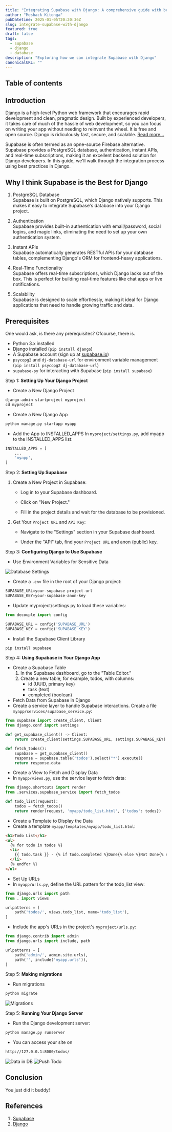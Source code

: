 ```yaml
---
title: "Integrating Supabase with Django: A comprehensive guide with best practices"
author: "Meshack Kitonga"
pubDatetime: 2025-01-05T20:20:36Z
slug: integrate-supabase-with-django
featured: true
draft: false
tags:
  - supabase
  - django
  - database
description: "Exploring how we can integrate Supabase with Django"
canonicalURL: ""
---
```


## Table of contents

## Introduction

Django is a high-level Python web framework that encourages rapid development and clean, pragmatic design. Built by experienced developers, it takes care of much of the hassle of web development, so you can focus on writing your app without needing to reinvent the wheel. It is free and open source. Django is ridiculously fast, secure, and scalable. [Read more...](https://www.djangoproject.com/)

Supabase is often termed as an opne-source Firebase alternative. Supabase provides a PostgreSQL database, authentication, instant APIs, and real-time subscriptions, making it an excellent backend solution for Django developers. In this guide, we'll walk through the integration process using best practices in Django.

## Why I think Supabase is the Best for Django

1. PostgreSQL Database  
   Supabase is built on PostgreSQL, which Django natively supports. This makes it easy to integrate Supabase's database into your Django project.

2. Authentication  
   Supabase provides built-in authentication with email/password, social logins, and magic links, eliminating the need to set up your own authentication system.

3. Instant APIs  
   Supabase automatically generates RESTful APIs for your database tables, complementing Django's ORM for frontend-heavy applications.

4. Real-Time Functionality  
   Supabase offers real-time subscriptions, which Django lacks out of the box. This is perfect for building real-time features like chat apps or live notifications.

5. Scalability  
   Supabase is designed to scale effortlessly, making it ideal for Django applications that need to handle growing traffic and data.

## Prerequisites

One would ask, is there any prerequisites? Ofcourse, there is.

- Python 3.x installed
- Django installed (`pip install django`)
- A Supabase account (sign up at [supabase.io](https://supabase.io))
- `psycopg2` and `dj-database-url` for environment variable management (`pip install psycopg2 dj-database-url`)
- `supabase-py` for interacting with Supabase (`pip install supabase`)

Step 1: **Setting Up Your Django Project**

- Create a New Django Project

```python
django-admin startproject myproject
cd myproject
```

- Create a New Django App

```python
python manage.py startapp myapp
```

- Add the App to INSTALLED_APPS
  In `myproject/settings.py`, add myapp to the INSTALLED_APPS list:

```python
INSTALLED_APPS = [
    ...
    'myapp',
]
```

Step 2: **Setting Up Supabase**

1. Create a New Project in Supabase:

   - Log in to your Supabase dashboard.

   - Click on "New Project."

   - Fill in the project details and wait for the database to be provisioned.

2. Get Your `Project URL` and `API Key`:

   - Navigate to the "Settings" section in your Supabase dashboard.

   - Under the "API" tab, find your `Project URL` and anon (public) key.

Step 3: **Configuring Django to Use Supabase**

- Use Environment Variables for Sensitive Data

![Database Settings](@assets/images/blog/settings.png)

- Create a `.env` file in the root of your Django project:

```python
SUPABASE_URL=your-supabase-project-url
SUPABASE_KEY=your-supabase-anon-key
```

- Update myproject/settings.py to load these variables:

```python
from decouple import config

SUPABASE_URL = config('SUPABASE_URL')
SUPABASE_KEY = config('SUPABASE_KEY')
```

- Install the Supabase Client Library

```python
pip install supabase
```

Step 4: **Using Supabase in Your Django App**

- Create a Supabase Table
  1. In the Supabase dashboard, go to the "Table Editor."
  2. Create a new table, for example, todos, with columns:
     - id (UUID, primary key)
     - task (text)
     - completed (boolean)
- Fetch Data from Supabase in Django
- Create a service layer to handle Supabase interactions. Create a file `myapp/services/supabase_service.py`:

```python
from supabase import create_client, Client
from django.conf import settings

def get_supabase_client() -> Client:
    return create_client(settings.SUPABASE_URL, settings.SUPABASE_KEY)

def fetch_todos():
    supabase = get_supabase_client()
    response = supabase.table('todos').select("*").execute()
    return response.data
```

- Create a View to Fetch and Display Data
- In `myapp/views.py`, use the service layer to fetch data:

```python
from django.shortcuts import render
from .services.supabase_service import fetch_todos

def todo_list(request):
    todos = fetch_todos()
    return render(request, 'myapp/todo_list.html', {'todos': todos})
```

- Create a Template to Display the Data
- Create a template `myapp/templates/myapp/todo_list.html`:

```html
<h1>Todo List</h1>
<ul>
  {% for todo in todos %}
  <li>
    {{ todo.task }} - {% if todo.completed %}Done{% else %}Not Done{% endif %}
  </li>
  {% endfor %}
</ul>
```

- Set Up URLs
- In `myapp/urls.py`, define the URL pattern for the todo_list view:

```python
from django.urls import path
from . import views

urlpatterns = [
    path('todos/', views.todo_list, name='todo_list'),
]
```

- Include the app's URLs in the project's `myproject/urls.py`:

```python
from django.contrib import admin
from django.urls import include, path

urlpatterns = [
    path('admin/', admin.site.urls),
    path('', include('myapp.urls')),
]
```

Step 5: **Making migrations**

- Run migrations

```python
python migrate
```

![Migrations](@assets/images/blog/migrations.png)

Step 5: **Running Your Django Server**

- Run the Django development server:

```python
python manage.py runserver
```

- You can access your site on

```bash
http://127.0.0.1:8000/todos/
```

![Data in DB](@assets/images/blog/db.png) ![Push Todo](@assets/images/blog/add-todo.png)

## Conclusion

You just did it buddy!

## References

1. [Supabase](https://supabase.com/docs/guides/database/overview)
2. [Django](https://www.djangoproject.com/)
